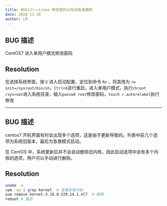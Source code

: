 ```yaml
---
title: BUG(2)——Linux 修改密码以及旧版本删除
date: 2020-11-26
author: LM
---
```


## BUG 描述

CentOS7 进入单用户模式修改密码

## Resolution

在选择系统界面，按 `E` 进入启动配置，定位到命令 `Ro` ，将其改为 `rw init=/sysroot/bin/sh`，`Ctrl+X`进行重启，进入单用户模式，执行`chroot /sysroot`进入系统目录，输入`passwd root`修改密码，`touch /.autorelabel`执行修改

------

## BUG 描述

centos7 开机界面有时会出现多个选项，这是由于更新导致的。列表中前几个选项为系统旧版本，最后为急救模式启动。

在 CentOS 中，系统更新后并不会自动删除旧内核，因此启动选项中会有多个内核的选项，用户可以手动进行删除。

## Resolution

```bash
uname -a
rpm -qa | grep kernel  # 查看安装内核
yum remove kernel-3.10.0-229.14.1.el7  # 删除
reboot # 重启
```

